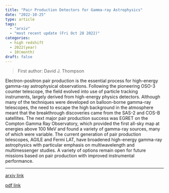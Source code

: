 ```yaml
---
title: "Pair Production Detectors for Gamma-ray Astrophysics"
date: "2022-10-25"
type: article
tags:
  - "arxiv"
  - "most recent update (Fri Oct 28 2022)"
categories:
  - high redshift
  - 2022(year)
  - 10(month)
draft: false
---
```


> First author: David J. Thompson

 Electron-positron pair production is the essential process for high-energy
gamma-ray astrophysical observations. Following the pioneering OSO-3 counter
telescope, the field evolved into use of particle tracking instruments, largely
derived from high-energy physics detectors. Although many of the techniques
were developed on balloon-borne gamma-ray telescopes, the need to escape the
high background in the atmosphere meant that the breakthrough discoveries came
from the SAS-2 and COS-B satellites. The next major pair production success was
EGRET on the Compton Gamma Ray Observatory, which provided the first all-sky
map at energies above 100 MeV and found a variety of gamma-ray sources, many of
which were variable. The current generation of pair production telescopes,
AGILE and Fermi LAT, have broadened high-energy gamma-ray astrophysics with
particular emphasis on multiwavelength and multimessenger studies. A variety of
options remain open for future missions based on pair production with improved
instrumental performance.

---
[arxiv link](http://arxiv.org/abs/2210.14121v1)

[pdf link](http://arxiv.org/pdf/2210.14121v1)